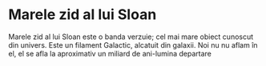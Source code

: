 # Marele zid al lui Sloan

Marele zid al lui Sloan este o banda verzuie; cel mai mare obiect cunoscut din
univers. Este un filament Galactic, alcatuit din galaxii. Noi nu nu aflam în el,
el se afla la aproximativ un miliard de ani-lumina departare
